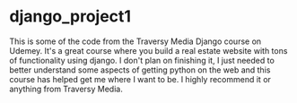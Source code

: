# django_project1
This is some of the code from the Traversy Media Django course on Udemey. It's a great course where you build a real estate
website with tons of functionality using django. I don't plan on finishing it, I just needed to better understand some aspects
of getting python on the web and this course has helped get me where I want to be. I highly recommend it or anything from 
Traversy Media.
